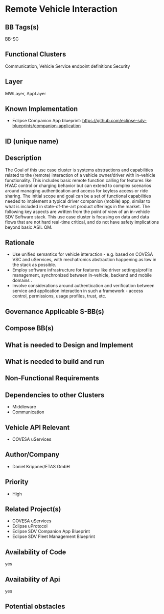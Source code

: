 
# Remote Vehicle Interaction

## BB Tags(s)

BB-SC

## Functional Clusters

Communication, Vehicle Service endpoint definitions Security

## Layer

MWLayer, AppLayer

## Known Implementation

- Eclipse Companion App blueprint: <https://github.com/eclipse-sdv-blueprints/companion-application>

## ID (unique name)

## Description

The Goal of this use case cluster is systems abstractions and capabilities related to the (remote) interaction of a vehicle owner/driver with in-vehicle functionality. This includes basic remote function calling for features like HVAC control or charging behavior but can extend to complex scenarios around managing authentication and access for keyless access or ride sharing.
The initial scope and goal can be a set of functional capabilities needed to implement a typical driver companion (mobile) app, similar to what is included in state-of-the-art product offerings in the market.
The following key aspects are written from the point of view of an in-vehicle SDV Software stack. This use case cluster is focusing on data and data flows that are not hard real-time critical, and do not have safety implications beyond basic ASIL QM.

## Rationale

- Use unified semantics for vehicle interaction - e.g. based on COVESA VSC and uServices, with mechatronics abstraction happening as low in the stack as possible.
- Employ software infrastructure for features like driver settings/profile management, synchronized between in-vehicle, backend and mobile domains .
- Involve considerations around authentication and verification between service and application interaction in such a framework - access control, permissions, usage profiles, trust, etc.

## Governance Applicable S-BB(s)

## Compose BB(s)

## What is needed to Design and Implement

## What is needed to build and run

## Non-Functional Requirements

## Dependencies to other Clusters

- Middleware
- Communication

## Vehicle API Relevant

- COVESA uServices

## Author/Company

- Daniel Krippner/ETAS GmbH

## Priority

- High

## Related Project(s)

- COVESA uServices
- Eclipse uProtocol
- Eclipse SDV Companion App Blueprint
- Eclipse SDV Fleet Management Blueprint

## Availability of Code

yes

## Availability of Api

yes

## Potential obstacles
